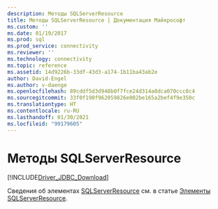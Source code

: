 ```yaml
---
description: Методы SQLServerResource
title: Методы SQLServerResource | Документация Майкрософт
ms.custom: ''
ms.date: 01/19/2017
ms.prod: sql
ms.prod_service: connectivity
ms.reviewer: ''
ms.technology: connectivity
ms.topic: reference
ms.assetid: 14d9226b-33df-43d3-a174-1b11ba43ab2e
author: David-Engel
ms.author: v-daenge
ms.openlocfilehash: 89cddf5d3d948b0f7fce24d314a0dca070ccc8c4
ms.sourcegitcommit: 33f0f190f962059826e002be165a2bef4f9e350c
ms.translationtype: HT
ms.contentlocale: ru-RU
ms.lasthandoff: 01/30/2021
ms.locfileid: "99179605"
---
```

# <a name="sqlserverresource-methods"></a>Методы SQLServerResource
[!INCLUDE[Driver_JDBC_Download](../../../includes/driver_jdbc_download.md)]

  Сведения об элементах [SQLServerResource](../../../connect/jdbc/reference/sqlserverresource-class.md) см. в статье [Элементы SQLServerResource](../../../connect/jdbc/reference/sqlserverresource-members.md).  
  
  
